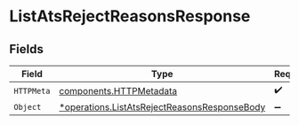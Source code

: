# ListAtsRejectReasonsResponse


## Fields

| Field                                                                                                       | Type                                                                                                        | Required                                                                                                    | Description                                                                                                 |
| ----------------------------------------------------------------------------------------------------------- | ----------------------------------------------------------------------------------------------------------- | ----------------------------------------------------------------------------------------------------------- | ----------------------------------------------------------------------------------------------------------- |
| `HTTPMeta`                                                                                                  | [components.HTTPMetadata](../../models/components/httpmetadata.md)                                          | :heavy_check_mark:                                                                                          | N/A                                                                                                         |
| `Object`                                                                                                    | [*operations.ListAtsRejectReasonsResponseBody](../../models/operations/listatsrejectreasonsresponsebody.md) | :heavy_minus_sign:                                                                                          | N/A                                                                                                         |